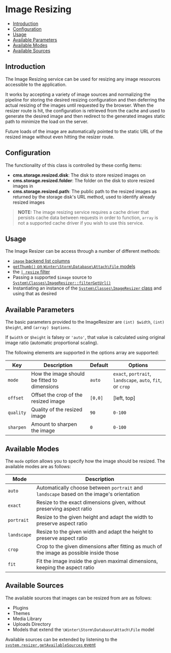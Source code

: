 # Image Resizing

- [Introduction](#introduction)
- [Configuration](#configuration)
- [Usage](#usage)
- [Available Parameters](#resize-parameters)
- [Available Modes](#available-modes)
- [Available Sources](#resize-sources)

<a name="introduction"></a>
## Introduction

The Image Resizing service can be used for resizing any image resources accessible to the application.

It works by accepting a variety of image sources and normalizing the pipeline for storing the desired resizing configuration and then deferring the actual resizing of the images until requested by the browser. When the resizer route is hit, the configuration is retrieved from the cache and used to generate the desired image and then redirect to the generated images static path to minimize the load on the server.

Future loads of the image are automatically pointed to the static URL of the resized image without even hitting the resizer route.

<a name="configuration"></a>
## Configuration

The functionality of this class is controlled by these config items:

- **cms.storage.resized.disk**: The disk to store resized images on
- **cms.storage.resized.folder**: The folder on the disk to store resized images in
- **cms.storage.resized.path**: The public path to the resized images as returned by the storage disk's URL method, used to identify already resized images

> **NOTE:** The image resizing service requires a cache driver that persists cache data between requests in order to function, `array` is not a supported cache driver if you wish to use this service.

<a name="usage"></a>
## Usage

The Image Resizer can be access through a number of different methods:

- [`image` backend list columns](../backend/lists#column-image)
- [`getThumb()` on `Winter\Storm\Database\Attach\File` models](../database/attachments#viewing-attachments)
- the [`| resize` filter](../markup/filter-resize)
- Passing a supported `$image` source to [`System\Classes\ImageResizer::filterGetUrl()`](https://wintercms.com/docs/api/develop/System/Classes/ImageResizer.html#method_filterGetUrl)
- Instantiating an instance of the [`System\Classes\ImageResizer` class](https://wintercms.com/docs/api/develop/System/Classes/ImageResizer.html#method___construct) and using that as desired

<a name="resize-parameters"></a>
## Available Parameters

The basic parameters provided to the ImageResizer are `(int) $width`, `(int) $height`, and `(array) $options`.

If `$width` or `$height` is falsey or `'auto'`, that value is calculated using original image ratio (automatic proportional scaling).

The following elements are supported in the options array are supported:

<style>
    .attributes-table-precessor + table td:first-child,
    .attributes-table-precessor + table td:first-child > *,
    .attributes-table-precessor + table td:nth-child(3),
    .attributes-table-precessor + table td:nth-child(3) > * { white-space: nowrap; }
</style>
<div class="attributes-table-precessor"></div>

Key | Description | Default | Options
--- | --- | --- | ---
`mode` | How the image should be fitted to dimensions | `auto` | `exact`, `portrait`, `landscape`, `auto`, `fit`, or `crop`
`offset` | Offset the crop of the resized image | `[0,0]` | [left, top]
`quality` | Quality of the resized image | `90` | `0-100`
`sharpen` | Amount to sharpen the image | `0` | `0-100`

<a name="available-modes"></a>
## Available Modes

The `mode` option allows you to specify how the image should be resized. The available modes are as follows:

<style>
    .attributes-table-precessor + table td:first-child,
    .attributes-table-precessor + table td:first-child > * { white-space: nowrap; }
</style>
<div class="attributes-table-precessor"></div>

Mode | Description
--- | ---
`auto` | Automatically choose between `portrait` and `landscape` based on the image's orientation
`exact` | Resize to the exact dimensions given, without preserving aspect ratio
`portrait` | Resize to the given height and adapt the width to preserve aspect ratio
`landscape` | Resize to the given width and adapt the height to preserve aspect ratio
`crop` | Crop to the given dimensions after fitting as much of the image as possible inside those
`fit` | Fit the image inside the given maximal dimensions, keeping the aspect ratio

<a name="resize-sources"></a>
## Available Sources

The available sources that images can be resized from are as follows:

- Plugins
- Themes
- Media Library
- Uploads Directory
- Models that extend the `\Winter\Storm\Database\Attach\File` model

Available sources can be extended by listening to the [`system.resizer.getAvailableSources` event](../events/event/system.resizer.getAvailableSources)
